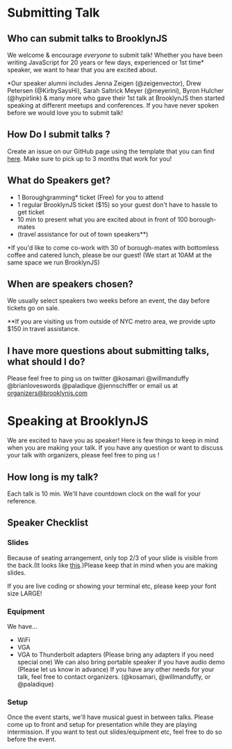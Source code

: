 # Submitting Talk

## Who can submit talks to BrooklynJS
We welcome & encourage _everyone_ to submit talk!
Whether you have been writing JavaScript for 20 years or few days, experienced or 1st time* speaker, we want to hear that you are excited about.

*Our speaker alumni includes Jenna Zeigen (@zeigenvector), Drew Petersen (@KirbySaysHi), Sarah Saltrick Meyer (@meyerini), Byron Hulcher (@hypirlink) & many more who gave their 1st talk at BrooklynJS then started speaking at different meetups and conferences. If you have never spoken before we would love you to submit talk!

## How Do I submit talks ?
Create an issue on our GitHub page using the template that you can find [here](https://github.com/brooklynjs/brooklynjs.github.io/issues/new). Make sure to pick up to 3 months that work for you!

## What do Speakers get?
- 1 Boroughgramming* ticket (Free) for you to attend
- 1 regular BrooklynJS ticket ($15) so your guest don't have to hassle to get ticket
- 10 min to present what you are excited about in front of 100 borough-mates
- (travel assistance for out of town speakers**)

*If you'd like to come co-work with 30 of borough-mates with bottomless coffee and catered lunch, please be our guest! (We start at 10AM at the same space we run BrooklynJS)

## When are speakers chosen?

We usually select speakers two weeks before an event, the day before tickets go on sale.

**If you are visiting us from outside of NYC metro area, we provide upto $150 in travel assistance.

## I have more questions about submitting talks, what should I do?
Please feel free to ping us on twitter @kosamari @willmanduffy @brianloveswords @paladique @jennschiffer  or email us at organizers@brooklynjs.com


# Speaking at BrooklynJS
We are excited to have you as speaker! Here is few things to keep in mind when you are making your talk. If you have any question or want to discuss your talk with organizers, please feel free to ping us !

## How long is my talk?
Each talk is 10 min. We'll have countdown clock on the wall for your reference.

## Speaker Checklist
### Slides
Because of seating arrangement, only top 2/3 of your slide is visible from the back.(It looks like [this](https://twitter.com/anthonyserious/status/545765946645020672).)Please keep that in mind when you are making slides.

If you are live coding or showing your terminal etc, please keep your font size LARGE!

### Equipment
We have...
- WiFi
- VGA
- VGA to Thunderbolt adapters (Please bring any adapters if you need special one)
We can also bring portable speaker if you have audio demo (Please let us know in advance)
If you have any other needs for your talk, feel free to contact organizers. (@kosamari, @willmanduffy, or @paladique)

### Setup
Once the event starts, we'll have musical guest in between talks. Please come up to front and setup for presentation while they are playing intermission.
If you want to test out slides/equipment etc, feel free to do so before the event.
